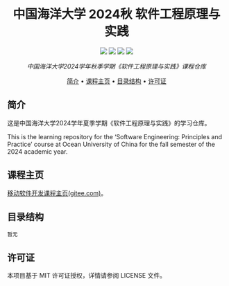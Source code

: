 <h1 align="center">
    中国海洋大学 2024秋 软件工程原理与实践
</h1>

<p align="center">
    <img src="https://img.shields.io/badge/license-MIT-yellow">
    <img src="https://img.shields.io/badge/language-html-red">
    <img src="https://img.shields.io/badge/language-css-brightgreen">
    <img src="https://img.shields.io/badge/language-javascript-blue">
</p>

<p align="center">
  <i >中国海洋大学2024学年秋季学期《软件工程原理与实践》课程仓库</i>
</p>

<p align="center">
  <a href="#简介">简介</a> •
  <a href="#课程主页">课程主页</a> •
  <a href="#目录结构">目录结构</a> •
  <a href="#许可证">许可证</a>
</p>

## 简介

这是中国海洋大学2024学年夏季学期《软件工程原理与实践》的学习仓库。

This is the learning repository for the ‘Software Engineering: Principles and Practice’ course at Ocean University of China for the fall semester of the 2024 academic year. 



## 课程主页

[移动软件开发课程主页(gitee.com)](https://gitee.com/gaopursuit/software-ouc)。


## 目录结构
```
暂无
```


## 许可证

本项目基于 MIT 许可证授权，详情请参阅 LICENSE 文件。
